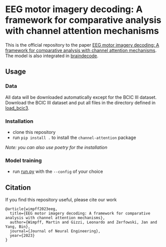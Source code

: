 # EEG motor imagery decoding: A framework for comparative analysis with channel attention mechanisms
This is the official repository to the paper [EEG motor imagery decoding: A framework for comparative analysis with channel attention mechanisms](https://iopscience.iop.org/article/10.1088/1741-2552/ad48b9).
The model is also integrated in [braindecode](https://github.com/braindecode/braindecode/blob/master/braindecode/models/attentionbasenet.py).

## Usage
### Data
All data will be downloaded automatically except for the BCIC III dataset.
Download the BCIC III dataset and put all files in the directory defined in [load_bcic3](channel_attention/utils/load_bcic3.py).
### Installation
- clone this repository
- run `pip install .` to install the `channel-attention` package

_Note: you can also use poetry for the installation_
### Model training
- run [run.py](channel_attention/run.py) with the `--config` of your choice

## Citation
If you find this repository useful, please cite our work
```
@article{wimpff2023eeg,
  title={EEG motor imagery decoding: A framework for comparative analysis with channel attention mechanisms},
  author={Wimpff, Martin and Gizzi, Leonardo and Zerfowski, Jan and Yang, Bin},
  journal={Journal of Neural Engineering},
  year={2023}
}
```
